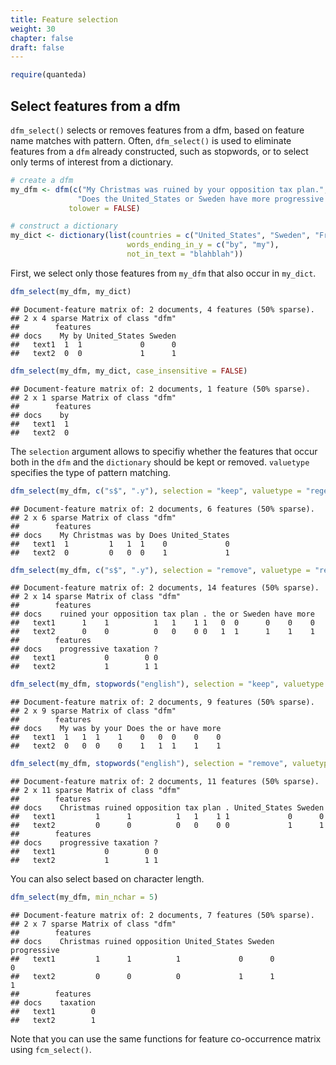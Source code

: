 ```yaml
---
title: Feature selection
weight: 30
chapter: false
draft: false
---
```




```r
require(quanteda)
```

## Select features from a dfm

`dfm_select()` selects or removes features from a dfm, based on feature name matches with pattern. Often, `dfm_select()` is used to eliminate features from a `dfm` already constructed, such as stopwords, or to select only terms of interest from a dictionary.



```r
# create a dfm
my_dfm <- dfm(c("My Christmas was ruined by your opposition tax plan.",
               "Does the United_States or Sweden have more progressive taxation?"),
             tolower = FALSE)

# construct a dictionary
my_dict <- dictionary(list(countries = c("United_States", "Sweden", "France"),
                          words_ending_in_y = c("by", "my"),
                          not_in_text = "blahblah"))
```

First, we select only those features from `my_dfm` that also occur in `my_dict`.


```r
dfm_select(my_dfm, my_dict)
```

```
## Document-feature matrix of: 2 documents, 4 features (50% sparse).
## 2 x 4 sparse Matrix of class "dfm"
##        features
## docs    My by United_States Sweden
##   text1  1  1             0      0
##   text2  0  0             1      1
```

```r
dfm_select(my_dfm, my_dict, case_insensitive = FALSE)
```

```
## Document-feature matrix of: 2 documents, 1 feature (50% sparse).
## 2 x 1 sparse Matrix of class "dfm"
##        features
## docs    by
##   text1  1
##   text2  0
```

The `selection` argument allows to specifiy whether the features that occur both in the `dfm` and the `dictionary` should be kept or removed. `valuetype` specifies the type of pattern matching.


```r
dfm_select(my_dfm, c("s$", ".y"), selection = "keep", valuetype = "regex")
```

```
## Document-feature matrix of: 2 documents, 6 features (50% sparse).
## 2 x 6 sparse Matrix of class "dfm"
##        features
## docs    My Christmas was by Does United_States
##   text1  1         1   1  1    0             0
##   text2  0         0   0  0    1             1
```

```r
dfm_select(my_dfm, c("s$", ".y"), selection = "remove", valuetype = "regex")
```

```
## Document-feature matrix of: 2 documents, 14 features (50% sparse).
## 2 x 14 sparse Matrix of class "dfm"
##        features
## docs    ruined your opposition tax plan . the or Sweden have more
##   text1      1    1          1   1    1 1   0  0      0    0    0
##   text2      0    0          0   0    0 0   1  1      1    1    1
##        features
## docs    progressive taxation ?
##   text1           0        0 0
##   text2           1        1 1
```

```r
dfm_select(my_dfm, stopwords("english"), selection = "keep", valuetype = "fixed")
```

```
## Document-feature matrix of: 2 documents, 9 features (50% sparse).
## 2 x 9 sparse Matrix of class "dfm"
##        features
## docs    My was by your Does the or have more
##   text1  1   1  1    1    0   0  0    0    0
##   text2  0   0  0    0    1   1  1    1    1
```

```r
dfm_select(my_dfm, stopwords("english"), selection = "remove", valuetype = "fixed")
```

```
## Document-feature matrix of: 2 documents, 11 features (50% sparse).
## 2 x 11 sparse Matrix of class "dfm"
##        features
## docs    Christmas ruined opposition tax plan . United_States Sweden
##   text1         1      1          1   1    1 1             0      0
##   text2         0      0          0   0    0 0             1      1
##        features
## docs    progressive taxation ?
##   text1           0        0 0
##   text2           1        1 1
```

You can also select based on character length.


```r
dfm_select(my_dfm, min_nchar = 5)
```

```
## Document-feature matrix of: 2 documents, 7 features (50% sparse).
## 2 x 7 sparse Matrix of class "dfm"
##        features
## docs    Christmas ruined opposition United_States Sweden progressive
##   text1         1      1          1             0      0           0
##   text2         0      0          0             1      1           1
##        features
## docs    taxation
##   text1        0
##   text2        1
```

Note that you can use the same functions for feature co-occurrence matrix using `fcm_select()`. 

